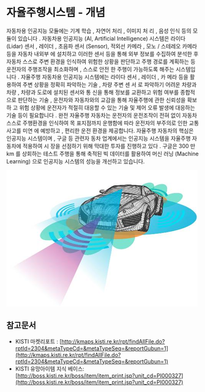 # 자율주행시스템 - 개념

자동차용 인공지능 모듈에는 기계 학습 ,  자연어 처리 ,  이미지 처 리 ,  음성 인식 등의 모듈이 있습니다 .  자동차용 인공지능 (AI, Artificial  Intelligence)  시스템은 라이다 (Lidar)  센서 ,  레이더 ,  초음파 센서 (Sensor),  적외선 카메라 ,  모노 / 스테레오 카메라 등을 자동차 내외부 에 설치하고 이러한 센서 등을 통해 외부 정보를 수집하여 분석한 후 자동차 스스로 주변 환경을 인식하여 위험한 상황을 판단하고 주행 경로를 계획하는 등 운전자의 주행조작을 최소화하며 ,  스스로 안전 한 주행이 가능하도록 해주는 시스템입니다 .  자율주행 자동차용 인공지능 시스템에는 라이다 센서 ,  레이더 ,  카 메라 등을 활용하여 주변 상황을 정확히 파악하는 기술 ,  차량 주변 센 서 로 파악하기 어려운 차량과 차량 ,  차량과 도로에 설치된 센서와 통 신을 통해 정보를 교환하고 위험 여부를 종합적으로 판단하는 기술 ,  운전자와 자동차와의 교감을 통해 자율주행에 관한 신뢰성을 확보하 고 위험 상황에 운전자가 적절히 대응할 수 있는 기술 및 제어 오류 발생에 대응하는 기술 등이 필요합니다 .  완전 자율주행 자동차는 운전자의 운전조작이 전혀 없이 자동차 스스로 주행환경을 인식하여 목 표지점까지 운행함에 따라 운전자의 부주의로 인한 교통사고를 미연 에 예방하고 ,  편리한 운전 환경을 제공합니다.  자율주행 자동차의 핵심은 인공지능 시스템이며 ,  구글 등 관련자 동차 업계에서는 인공지능 시스템을 자율주행 자동차에 적용하여 시 장을 선점하기 위해 막대한 투자를 진행하고 있다 .  구글은  300 만  km 를 상회하는 테스트 주행을 통해 축적된 빅 데이터를 활용하여 머신 러닝 (Machine Learning) 으로 인공지능 시스템의 성능을 개선하고 있습니다.   


![](images/자율주행시스템_Q1_1_1.PNG)


## 참고문서
- KISTI 마켓리포트 : [http://kmaps.kisti.re.kr/rpt/findAllFile.do?rptId=2304&metaTypeCd=&metaTypeSeq=&reportGubun=1](http://kmaps.kisti.re.kr/rpt/findAllFile.do?rptId=2304&metaTypeCd=&metaTypeSeq=&reportGubun=1)
- KISTI 유망아이템 지식 베이스: [http://boss.kisti.re.kr/boss/item/item_print.jsp?unit_cd=PI000327](http://boss.kisti.re.kr/boss/item/item_print.jsp?unit_cd=PI000327)
